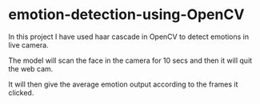 # emotion-detection-using-OpenCV

In this project I have used haar cascade in OpenCV to detect emotions in live camera.

The model will scan the face in the camera for 10 secs and then it will quit the web cam.

It will then give the average emotion output according to the frames it clicked.
